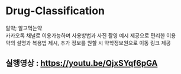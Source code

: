 # Drug-Classification
알약; 알고먹는약   
카카오톡 채널로 이용가능하며 사용방법과 사진 촬영 예시 제공으로 편리한 이용   
약의 설명과 복용법 제시, 추가 정보를 원할 시 약학정보원으로 이동 링크 제공   

## 실행영상 : <https://youtu.be/QjxSYqf6pGA>
